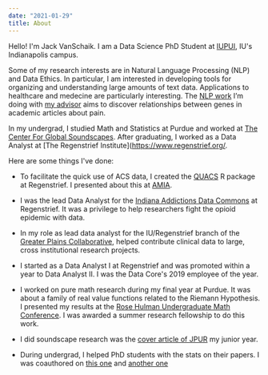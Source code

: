 ```yaml
---
date: "2021-01-29"
title: About
---
```


Hello! I'm Jack VanSchaik. I am a Data Science PhD Student at [IUPUI](https://soic.iupui.edu/), IU's Indianapolis campus.

Some of my research interests are in Natural Language Processing (NLP) and Data Ethics. In particular, I am interested in developing tools for organizing and understanding large amounts of text data. Applications to healthcare and medecine are particularly interesting. The [NLP work](https://jackvanschaik.github.io/pain_gene_nlp/) I’m doing with [my advisor](https://soic.iupui.edu/people/sunandan-chakraborty/) aims to discover relationships between genes in academic articles about pain. 

In my undergrad, I studied Math and Statistics at Purdue and worked at [The Center For Global Soundscapes](https://centerforglobalsoundscapes.org/). After graduating, I worked as a Data Analyst at  [The Regenstrief Institute](https://www.regenstrief.org/.

Here are some things I've done:

* To facilitate the quick use of ACS data, I created the [QUACS](https://github.com/regenstrief/quacs) R package at Regenstrief. I presented about this at [AMIA](https://knowledge.amia.org/71623-amia-1.4589302/t0005-1.4590480/t0005-1.4590481/a155-1.4590833/an155-1.4590834?qr=1).

* I was the lead Data Analyst for the [Indiana Addictions Data Commons](https://www.regenstrief.org/article/iadc-dashboard-data-day/) at Regenstrief. It was a privilege to help researchers fight the opioid epidemic with data. 

* In my role as lead data analyst for the IU/Regenstrief branch of the [Greater Plains Collaborative](https://gpcnetwork.org/), helped contribute clinical data to large, cross institutional research projects. 

* I started as a Data Analyst I at Regenstrief and was promoted within a year to Data Analyst II. I was the Data Core's 2019 employee of the year. 

* I worked on pure math research during my final year at Purdue. It was about a family of real value functions related to the Riemann Hypothesis. I presented my results at the [Rose Hulman Undergraduate Math Conference](https://www.rose-hulman.edu/class/ma/web/mathconf/2018/images/UGMC2018Program.pdf). I was awarded a summer research fellowship to do this work. 

* I did soundscape research was the [cover article of JPUR](https://docs.lib.purdue.edu/jpur/vol7/iss1/10/) my junior year.

* During undergrad, I helped PhD students with the stats on their papers. I was coauthored on [this one](https://www.sciencedirect.com/science/article/abs/pii/S1574954118301900) and [another one](https://asa.scitation.org/doi/abs/10.1121/1.4988940)